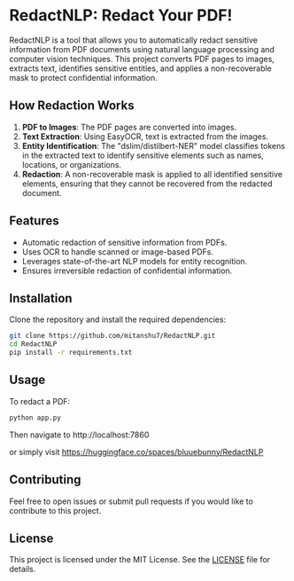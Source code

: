 # RedactNLP: Redact Your PDF!

RedactNLP is a tool that allows you to automatically redact sensitive information from PDF documents using natural language processing and computer vision techniques. This project converts PDF pages to images, extracts text, identifies sensitive entities, and applies a non-recoverable mask to protect confidential information.

## How Redaction Works

1. **PDF to Images**: The PDF pages are converted into images.
2. **Text Extraction**: Using EasyOCR, text is extracted from the images.
3. **Entity Identification**: The "dslim/distilbert-NER" model classifies tokens in the extracted text to identify sensitive elements such as names, locations, or organizations.
4. **Redaction**: A non-recoverable mask is applied to all identified sensitive elements, ensuring that they cannot be recovered from the redacted document.

## Features

- Automatic redaction of sensitive information from PDFs.
- Uses OCR to handle scanned or image-based PDFs.
- Leverages state-of-the-art NLP models for entity recognition.
- Ensures irreversible redaction of confidential information.

## Installation

Clone the repository and install the required dependencies:

```bash
git clone https://github.com/mitanshu7/RedactNLP.git
cd RedactNLP
pip install -r requirements.txt
```

## Usage

To redact a PDF:

```bash
python app.py
```
Then navigate to http://localhost:7860

or simply visit https://huggingface.co/spaces/bluuebunny/RedactNLP

## Contributing

Feel free to open issues or submit pull requests if you would like to contribute to this project.

## License

This project is licensed under the MIT License. See the [LICENSE](LICENSE) file for details.
